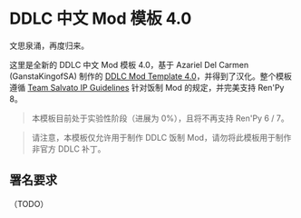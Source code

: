 # DDLC 中文 Mod 模板 4.0

文思泉涌，再度归来。

这里是全新的 DDLC 中文 Mod 模板 4.0，基于 Azariel Del Carmen (GanstaKingofSA) 制作的 [DDLC Mod Template 4.0](https://github.com/GanstaKingofSA/DDLCModTemplate2.0/tree/python-3)，并得到了汉化。整个模板遵循 [Team Salvato IP Guidelines](http://teamsalvato.com/ip-guidelines/) 针对饭制 Mod 的规定，并完美支持 Ren'Py 8。

> 本模板目前处于实验性阶段（进展为 0%），且将不再支持 Ren'Py 6 / 7。

> 请注意，本模板仅允许用于制作 DDLC 饭制 Mod，请勿将此模板用于制作非官方 DDLC 补丁。

## 署名要求

（TODO）